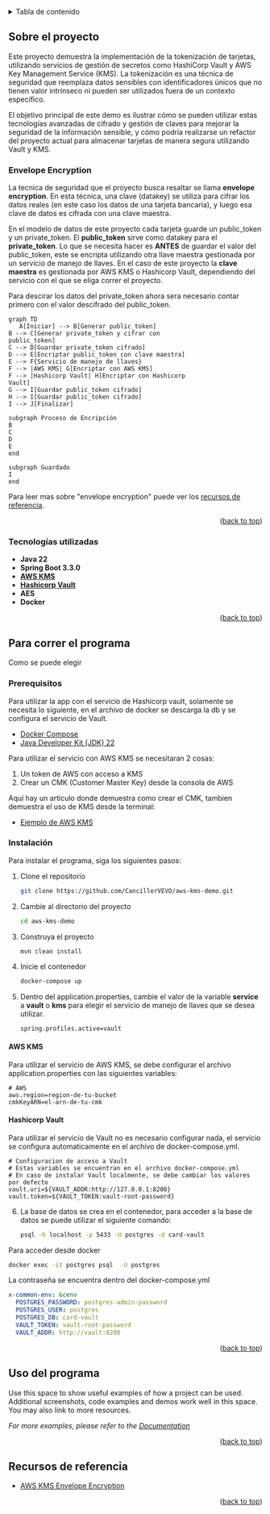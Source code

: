 <a id="readme-top"></a>
<!-- TABLE OF CONTENTS -->
<details>
  <summary>Tabla de contenido</summary>
  <ol>
    <li>
      <a href="#sobre-el-proyecto">Sobre el proyecto</a>
      <ul>
        <li><a href="#tecnologías-utilizadas">Tecnologías utilizadas</a></li>
      </ul>
    </li>
    <li>
      <a href="#para-correr-el-programa">Para correr el programa</a>
      <ul>
        <li><a href="#prerequisitos">Prerequisitos</a></li>
        <li><a href="#instalación">Instalación</a></li>
      </ul>
    </li>
    <li><a href="#uso-del-programa">Uso del programa</a></li>
    <li><a href="#recursos-de-referencia">Recursos de referencia</a></li>
  </ol>
</details>



<!-- ABOUT THE PROJECT -->
## Sobre el proyecto

Este proyecto demuestra la implementación de la tokenización de tarjetas, utilizando servicios de gestión de secretos como HashiCorp Vault y AWS Key Management Service (KMS). La tokenización es una técnica de seguridad que reemplaza datos sensibles con identificadores únicos que no tienen valor intrínseco ni pueden ser utilizados fuera de un contexto específico.

El objetivo principal de este demo es ilustrar cómo se pueden utilizar estas tecnologías avanzadas de cifrado y gestión de claves para mejorar la seguridad de la información sensible, y cómo podría realizarse un refactor del proyecto actual para almacenar tarjetas de manera segura utilizando Vault y KMS.
### Envelope Encryption
La tecnica de seguridad que el proyecto busca resaltar se llama **envelope encryption**. En esta técnica, una clave (datakey) se utiliza para cifrar los datos reales (en este caso los datos de una tarjeta bancaria), y luego esa clave de datos es cifrada con una clave maestra. 

En el modelo de datos de este proyecto cada tarjeta guarde un public_token y un private_token. El **public_token** sirve como datakey para el **private_token**. Lo que se necesita hacer es **ANTES** de guardar el valor del public_token, este se encripta utilizando otra llave maestra gestionada por un servicio de manejo de llaves. En el caso de este proyecto la **clave maestra** es gestionada por AWS KMS o Hashicorp Vault, dependiendo del servicio con el que se eliga correr el proyecto.

Para descirar los datos del private_token ahora sera necesario contar primero con el valor descifrado del public_token.

<style>
    .mermaid {
        font-family: "Arial", sans-serif;
      width: 400px;
    }
</style>
```mermaid 
graph TD
   A[Iniciar] --> B[Generar public_token]
B --> C[Generar private_token y cifrar con public_token]
C --> D[Guardar private_token cifrado]
D --> E[Encriptar public_token con clave maestra]
E --> F{Servicio de manejo de llaves}
F --> |AWS KMS| G[Encriptar con AWS KMS]
F --> |Hashicorp Vault| H[Encriptar con Hashicorp Vault]
G --> I[Guardar public_token cifrado]
H --> I[Guardar public_token cifrado]
I --> J[Finalizar]

subgraph Proceso de Encripción
B
C
D
E
end

subgraph Guardado
I
end

```

Para leer mas sobre "envelope encryption" puede ver los <a href="#recursos-de-referencia">recursos de referencia</a>.
<p align="right">(<a href="#readme-top">back to top</a>)</p>



### Tecnologías utilizadas

- **Java 22**
- **Spring Boot 3.3.0**
- <a href="https://aws.amazon.com/kms/">**AWS KMS**</a> 
- <a href="https://www.vaultproject.io/">**Hashicorp Vault**</a> 
- **AES**
- **Docker** 


<p align="right">(<a href="#readme-top">back to top</a>)</p>



<!-- GETTING STARTED -->
## Para correr el programa

Como se puede elegir 

### Prerequisitos
Para utilizar la app con el servicio de Hashicorp vault, solamente se necesita lo siguiente, en el archivo de docker se descarga la db y se configura el servicio de Vault.
- <a href="https://docs.docker.com/compose/install/">Docker Compose</a>
- <a href="https://openjdk.org/projects/jdk/22/">Java Developer Kit (JDK) 22</a>

Para utilizar el servicio con AWS KMS se necesitaran 2 cosas: 
1. Un token de AWS con acceso a KMS
2. Crear un CMK (Customer Master Key) desde la consola de AWS

Aquí hay un articulo donde demuestra como crear el CMK, tambien demuestra el uso de KMS desde la terminal: 
- <a href="https://enlear.academy/data-encryption-on-aws-part-02-ecb5b1e15451">Ejemplo de AWS KMS</a>

### Instalación

Para instalar el programa, siga los siguientes pasos:

1. Clone el repositorio
   ```sh
   git clone https://github.com/CancillerVEVO/aws-kms-demo.git
    ```
   
2. Cambie al directorio del proyecto
    ```sh
    cd aws-kms-demo
    ```
   
3. Construya el proyecto
    ```sh
    mvn clean install
    ```
4. Inicie el contenedor
    ```sh
    docker-compose up
    ```
   
5. Dentro del application.properties, cambie el valor de la variable **service** a **vault** o **kms** para elegir el servicio de manejo de llaves que se desea utilizar.
    ```properties
    spring.profiles.active=vault
    ```
#### AWS KMS
Para utilizar el servicio de AWS KMS, se debe configurar el archivo application.properties con las siguientes variables:
```properties
# AWS
aws.region=region-de-tu-bucket
cmkKeyARN=el-arn-de-tu-cmk
```
#### Hashicorp Vault
Para utilizar el servicio de Vault no es necesario configurar nada, el servicio se configura automaticamente en el archivo de docker-compose.yml.
```properties
# Configuracion de acceso a Vault
# Estas variables se encuentran en el archivo docker-compose.yml
# En caso de instalar Vault localmente, se debe cambiar los valores por defecto
vault.uri=${VAULT_ADDR:http://127.0.0.1:8200}
vault.token=${VAULT_TOKEN:vault-root-password}
```

6. La base de datos se crea en el contenedor, para acceder a la base de datos se puede utilizar el siguiente comando:
    ```sh
    psql -h localhost -p 5433 -U postgres -d card-vault
    ```
   
Para acceder desde docker
```sh
docker exec -it postgres psql  -U postgres
```
La contraseña se encuentra dentro del docker-compose.yml
```yml
x-common-env: &cenv
  POSTGRES_PASSWORD: postgres-admin-password
  POSTGRES_USER: postgres
  POSTGRES_DB: card-vault
  VAULT_TOKEN: vault-root-password
  VAULT_ADDR: http://vault:8200
```



<p align="right">(<a href="#readme-top">back to top</a>)</p>



<!-- USAGE EXAMPLES -->
## Uso del programa

Use this space to show useful examples of how a project can be used. Additional screenshots, code examples and demos work well in this space. You may also link to more resources.

_For more examples, please refer to the [Documentation](https://example.com)_

<p align="right">(<a href="#readme-top">back to top</a>)</p>




<!-- ACKNOWLEDGMENTS -->
## Recursos de referencia

* [AWS KMS Envelope Encryption](https://medium.com/@dipandergoyal/aws-kms-envelop-encryption-explained-9db3bd56542b)


<p align="right">(<a href="#readme-top">back to top</a>)</p>




